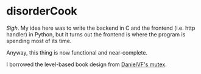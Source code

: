 # disorderCook

*Sigh*. My idea here was to write the backend in C and the frontend (i.e. http handler) in Python, but it turns out the frontend is where the program is spending most of its time.

Anyway, this thing is now functional and near-complete.

I borrowed the level-based book design from [DanielVF's mutex](https://github.com/DanielVF/Mutex).
